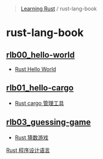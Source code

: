 <!-- Index generated by MDI -->
> [Learning Rust](../README.md) / rust-lang-book

# rust-lang-book

## [rlb00_hello-world](rlb00_hello-world/index.md)

- [Rust Hello World](rlb00_hello-world/README.md)

## [rlb01_hello-cargo](rlb01_hello-cargo/index.md)

- [Rust cargo 管理工具](rlb01_hello-cargo/README.md)

## [rlb03_guessing-game](rlb03_guessing-game/index.md)

- [Rust 猜数游戏](rlb03_guessing-game/README.md)

[Rust 程序设计语言](README.md)
